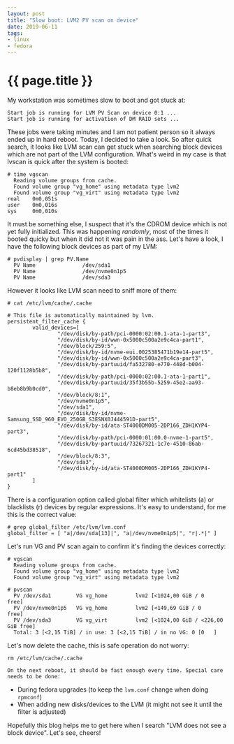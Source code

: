 ```yaml
---
layout: post
title: "Slow boot: LVM2 PV scan on device"
date: 2019-06-11
tags:
- linux
- fedora
---
```

{{ page.title }}
================

My workstation was sometimes slow to boot and got stuck at:

    Start job is running for LVM PV Scan on device 0:1 ...
    Start job is running for activation of DM RAID sets ...

These jobs were taking minutes and I am not patient person so it always ended
up in hard reboot. Today, I decided to take a look. So after quick search, it
looks like LVM scan can get stuck when searching block devices which are not
part of the LVM configuration. What's weird in my case is that lvscan is quick
after the system is booted:

    # time vgscan
      Reading volume groups from cache.
      Found volume group "vg_home" using metadata type lvm2
      Found volume group "vg_virt" using metadata type lvm2
    real    0m0,051s
    user    0m0,016s
    sys     0m0,010s

It must be something else, I suspect that it's the CDROM device which is not
yet fully initialized. This was happening *randomly*, most of the times it
booted quicky but when it did not it was pain in the ass. Let's have a look, I
have the following block devices as part of my LVM:

    # pvdisplay | grep PV.Name
      PV Name               /dev/sda1
      PV Name               /dev/nvme0n1p5
      PV Name               /dev/sda3

However it looks like LVM scan need to sniff more of them:

    # cat /etc/lvm/cache/.cache

    # This file is automatically maintained by lvm.
    persistent_filter_cache {
            valid_devices=[
                    "/dev/disk/by-path/pci-0000:02:00.1-ata-1-part3",
                    "/dev/disk/by-id/wwn-0x5000c500a2e9c4ca-part1",
                    "/dev/block/259:5",
                    "/dev/disk/by-id/nvme-eui.0025385471b19e14-part5",
                    "/dev/disk/by-id/wwn-0x5000c500a2e9c4ca-part3",
                    "/dev/disk/by-partuuid/fa532780-e770-448d-b004-120f1128b5b8",
                    "/dev/disk/by-path/pci-0000:02:00.1-ata-1-part1",
                    "/dev/disk/by-partuuid/35f3b55b-5259-45e2-aa93-b8eb8b9b0cd0",
                    "/dev/block/8:1",
                    "/dev/nvme0n1p5",
                    "/dev/sda1",
                    "/dev/disk/by-id/nvme-Samsung_SSD_960_EVO_250GB_S3ESNX0J444591D-part5",
                    "/dev/disk/by-id/ata-ST4000DM005-2DP166_ZDH1KYP4-part3",
                    "/dev/disk/by-path/pci-0000:01:00.0-nvme-1-part5",
                    "/dev/disk/by-partuuid/73267321-1c7e-4510-86ab-6cd45bd38518",
                    "/dev/block/8:3",
                    "/dev/sda3",
                    "/dev/disk/by-id/ata-ST4000DM005-2DP166_ZDH1KYP4-part1"
            ]
    }

There is a configuration option called global filter which whitelists (a) or
blacklists (r) devices by regular expressions. It's easy to understand, for me
this is the correct value:

    # grep global_filter /etc/lvm/lvm.conf
    global_filter = [ "a|/dev/sda[13]|", "a|/dev/nvme0n1p5|", "r|.*|" ]

Let's run VG and PV scan again to confirm it's finding the devices correctly:

    # vgscan
      Reading volume groups from cache.
      Found volume group "vg_home" using metadata type lvm2
      Found volume group "vg_virt" using metadata type lvm2

    # pvscan 
      PV /dev/sda1        VG vg_home         lvm2 [<1024,00 GiB / 0    free]
      PV /dev/nvme0n1p5   VG vg_home         lvm2 [<149,69 GiB / 0    free]
      PV /dev/sda3        VG vg_virt         lvm2 [<1024,00 GiB / <226,00 GiB free]
      Total: 3 [<2,15 TiB] / in use: 3 [<2,15 TiB] / in no VG: 0 [0   ]

Let's now delete the cache, this is safe operation do not worry:

    rm /etc/lvm/cache/.cache

    On the next reboot, it should be fast enough every time. Special care needs to be done:

* During fedora upgrades (to keep the `lvm.conf` change when doing `rpmconf`)
* When adding new disks/devices to the LVM (it might not see it until the filter is adjusted)

Hopefully this blog helps me to get here when I search "LVM does not see a
block device". Let's see, cheers!
